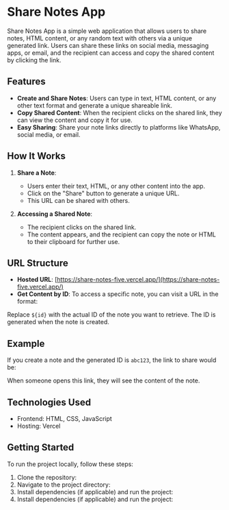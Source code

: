 # Share Notes App

Share Notes App is a simple web application that allows users to share notes, HTML content, or any random text with others via a unique generated link. Users can share these links on social media, messaging apps, or email, and the recipient can access and copy the shared content by clicking the link.

## Features

- **Create and Share Notes**: Users can type in text, HTML content, or any other text format and generate a unique shareable link.
- **Copy Shared Content**: When the recipient clicks on the shared link, they can view the content and copy it for use.
- **Easy Sharing**: Share your note links directly to platforms like WhatsApp, social media, or email.

## How It Works

1. **Share a Note**:

   - Users enter their text, HTML, or any other content into the app.
   - Click on the "Share" button to generate a unique URL.
   - This URL can be shared with others.

2. **Accessing a Shared Note**:
   - The recipient clicks on the shared link.
   - The content appears, and the recipient can copy the note or HTML to their clipboard for further use.

## URL Structure

- **Hosted URL**:
  [https://share-notes-five.vercel.app/](https://share-notes-five.vercel.app/)
- **Get Content by ID**:
  To access a specific note, you can visit a URL in the format:

Replace `${id}` with the actual ID of the note you want to retrieve. The ID is generated when the note is created.

## Example

If you create a note and the generated ID is `abc123`, the link to share would be:

When someone opens this link, they will see the content of the note.

## Technologies Used

- Frontend: HTML, CSS, JavaScript
- Hosting: Vercel

## Getting Started

To run the project locally, follow these steps:

1. Clone the repository:
2. Navigate to the project directory:
3. Install dependencies (if applicable) and run the project:
4. Install dependencies (if applicable) and run the project:
